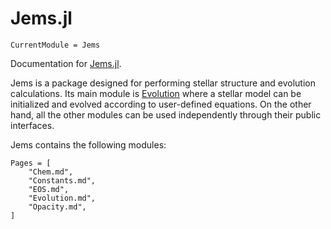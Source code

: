 # Jems.jl

```@meta
CurrentModule = Jems
```

Documentation for [Jems.jl](https://github.com/orlox/Jems.jl).

Jems is a package designed for performing stellar structure and evolution calculations.
Its main module is [Evolution](@ref) where a stellar model can be initialized and evolved according to user-defined equations.
On the other hand, all the other modules can be used independently through their public interfaces.

Jems contains the following modules:

```@contents
Pages = [
    "Chem.md",
    "Constants.md",
    "EOS.md",
    "Evolution.md",
    "Opacity.md",
]
```

